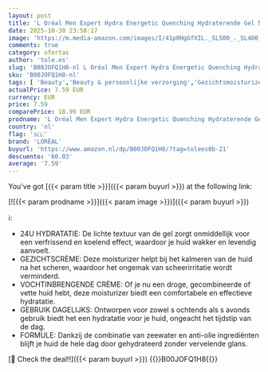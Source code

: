```yaml
---
layout: post
title: 'L Oréal Men Expert Hydra Energetic Quenching Hydraterende Gel Moisturiser - Matterende Verfrissende Anti-Glans Gezichtsverzorging  Gezichtscrème voor Mannen – 50 ml'
date: 2025-10-30 23:58:17
image: 'https://m.media-amazon.com/images/I/41p0HgGfXIL._SL500_._SL400_.jpg'
comments: true
category: ofertas
author: 'tole.es'
slug: 'B00JOFQ1H8-nl L Oréal Men Expert Hydra Energetic Quenching Hydraterende...'
sku: 'B00JOFQ1H8-nl'
tags: [ 'Beauty','Beauty & persoonlijke verzorging','Gezichtsmoisturizers','Gezichtsverzorgingsproducten','Huidverzorging','Make-upremovers','Vochtinbrengende middelen voor gezicht','loréal','🇳🇱', ]
actualPrice: 7.59 EUR
currency: EUR
price: 7.59
comparePrice: 18.99 EUR
prodname: 'L Oréal Men Expert Hydra Energetic Quenching Hydraterende Gel Moisturiser - Matterende Verfrissende Anti-Glans Gezichtsverzorging  Gezichtscrème voor Mannen – 50 ml'
country: 'nl'
flag: '🇳🇱'
brand: 'LORÉAL'
buyurl: 'https://www.amazon.nl/dp/B00JOFQ1H8/?tag=tolees0b-21'
descuento: '60.03'
average: '7.59'
---
```


You've got [{{< param title >}}]({{< param buyurl >}}) at the following link:

[![{{< param prodname >}}]({{< param image >}})]({{< param buyurl >}})

ℹ️:

- 24U HYDRATATIE: De lichte textuur van de gel zorgt onmiddellijk voor een verfrissend en koelend effect, waardoor je huid wakker en levendig aanvoelt.
- GEZICHTSCRÈME: Deze moisturizer helpt bij het kalmeren van de huid na het scheren, waardoor het ongemak van scheerirritatie wordt verminderd.
- VOCHTINBRENGENDE CRÈME: Of je nu een droge, gecombineerde of vette huid hebt, deze moisturizer biedt een comfortabele en effectieve hydratatie.
- GEBRUIK DAGELIJKS: Ontworpen voor zowel s ochtends als s avonds gebruik biedt het een hydratatie voor je huid, ongeacht het tijdstip van de dag.
- FORMULE: Dankzij de combinatie van zeewater en anti-olie ingrediënten blijft je huid de hele dag door gehydrateerd zonder vervelende glans.

[🛒 Check the deal!!]({{< param buyurl >}})
{{<world>}}B00JOFQ1H8{{</world>}}

